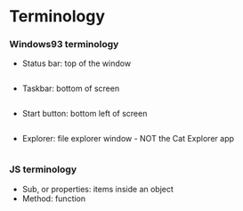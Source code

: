 # Terminology

### Windows93 terminology

*   Status bar: top of the window

    <img src="../.gitbook/assets/statusbar.png" alt="" data-size="original">
*   Taskbar: bottom of screen

    <img src="../.gitbook/assets/taskbar.png" alt="" data-size="original">
*   Start button: bottom left of screen

    <img src="../.gitbook/assets/start button.png" alt="" data-size="original">
*   Explorer: file explorer window - NOT the Cat Explorer app

    <img src="../.gitbook/assets/explorer- cdrive.png" alt="" data-size="original">

### JS terminology

* Sub, or properties: items inside an object
* Method: function
